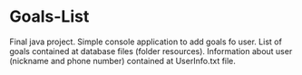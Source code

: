 # Goals-List
Final java project. 
Simple console application to add goals fo user. 
List of goals contained at database files (folder resources). 
Information about user (nickname and phone number) contained at UserInfo.txt file.
